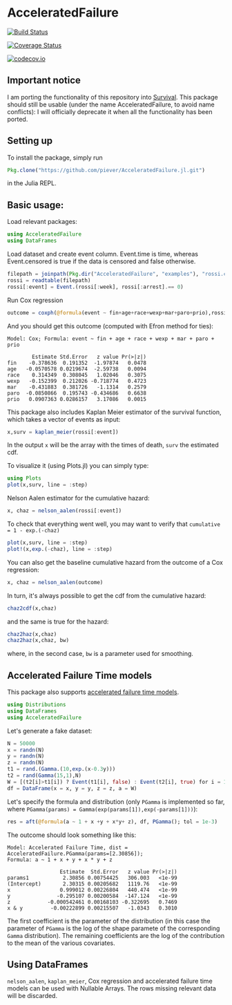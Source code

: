 # AcceleratedFailure

[![Build Status](https://travis-ci.org/piever/AcceleratedFailure.jl.svg?branch=master)](https://travis-ci.org/piever/Survival.jl)

[![Coverage Status](https://coveralls.io/repos/piever/Survival.jl/badge.svg?branch=master&service=github)](https://coveralls.io/github/piever/AcceleratedFailure.jl?branch=master)

[![codecov.io](http://codecov.io/github/piever/Survival.jl/coverage.svg?branch=master)](http://codecov.io/github/piever/AcceleratedFailure.jl?branch=master)

## Important notice

I am porting the functionality of this repository into [Survival](https://github.com/ararslan/Survival.jl). This package should still be usable (under the name AcceleratedFailure, to avoid name conflicts): I will officially deprecate it when all the functionality has been ported.

## Setting up
To install the package, simply run
```julia
Pkg.clone("https://github.com/piever/AcceleratedFailure.jl.git")
```
in the Julia REPL.

## Basic usage:
Load relevant packages:

```julia
using AcceleratedFailure
using DataFrames
```

Load dataset and create event column. Event.time is time, whereas Event.censored is true if the data is censored and false otherwise.

```julia
filepath = joinpath(Pkg.dir("AcceleratedFailure", "examples"), "rossi.csv")
rossi = readtable(filepath)
rossi[:event] = Event.(rossi[:week], rossi[:arrest].== 0)
```

Run Cox regression
```julia
outcome = coxph(@formula(event ~ fin+age+race+wexp+mar+paro+prio),rossi)
```
And you should get this outcome (computed with Efron method for ties):
```
Model: Cox; Formula: event ~ fin + age + race + wexp + mar + paro + prio

        Estimate Std.Error   z value Pr(>|z|)
fin    -0.378636  0.191352  -1.97874   0.0478
age   -0.0570578 0.0219674  -2.59738   0.0094
race    0.314349  0.308045   1.02046   0.3075
wexp   -0.152399  0.212026 -0.718774   0.4723
mar    -0.431883  0.381726   -1.1314   0.2579
paro  -0.0850866  0.195743 -0.434686   0.6638
prio   0.0907363 0.0286157   3.17086   0.0015
```

This package also includes Kaplan Meier estimator of the survival function, which takes a vector of events as input:

```julia
x,surv = kaplan_meier(rossi[:event])
```
In the output `x` will be the array with the times of death, `surv` the estimated cdf.

To visualize it (using Plots.jl) you can simply type:

```julia
using Plots
plot(x,surv, line = :step)
```

Nelson Aalen estimator for the cumulative hazard:

```julia
x, chaz = nelson_aalen(rossi[:event])
```

To check that everything went well, you may want to verify that `cumulative = 1 - exp.(-chaz)`

```julia
plot(x,surv, line = :step)
plot!(x,exp.(-chaz), line = :step)
```

You can also get the baseline cumulative hazard from the outcome of a Cox regression:

```julia
x, chaz = nelson_aalen(outcome)
```
In turn, it's always possible to get the cdf from the cumulative hazard:

```julia
chaz2cdf(x,chaz)
```

and the same is true for the hazard:

```julia
chaz2haz(x,chaz)
chaz2haz(x,chaz, bw)

```

where, in the second case, `bw` is a parameter used for smoothing.

## Accelerated Failure Time models

This package also supports [accelerated failure time models](https://en.wikipedia.org/wiki/Accelerated_failure_time_model).

```julia
using Distributions
using DataFrames
using AcceleratedFailure
```

Let's generate a fake dataset:

```julia
N = 50000
x = randn(N)
y = randn(N)
z = randn(N)
t1 = rand.(Gamma.(10,exp.(x-0.3y)))
t2 = rand(Gamma(15,1),N)
W = [(t2[i]>t1[i]) ? Event(t1[i], false) : Event(t2[i], true) for i = 1:N]
df = DataFrame(x = x, y = y, z = z, a = W)
```

Let's specify the formula and distribution (only `PGamma` is implemented so far, where `PGamma(params) = Gamma(exp(params[1]),exp(-params[1]))`):

```julia
res = aft(@formula(a ~ 1 + x +y + x*y+ z), df, PGamma(); tol = 1e-3)
```

The outcome should look something like this:

```
Model: Accelerated Failure Time, dist = AcceleratedFailure.PGamma(params=[2.30856]);
Formula: a ~ 1 + x + y + x * y + z

                 Estimate  Std.Error   z value Pr(>|z|)
params1           2.30856 0.00754425   306.003   <1e-99
(Intercept)       2.30315 0.00205682   1119.76   <1e-99
x                0.999012 0.00226804   440.474   <1e-99
y               -0.295107 0.00200584  -147.124   <1e-99
z            -0.000542461 0.00168103 -0.322695   0.7469
x & y         -0.00222899 0.00215507   -1.0343   0.3010
```

The first coefficient is the parameter of the distribution (in this case the parameter of `PGamma` is the log of the shape paramete of the corresponding `Gamma` distribution). The remaining coefficients are the log of the contribution to the mean of the various covariates.
## Using DataFrames
`nelson_aalen`, `kaplan_meier`, Cox regression and accelerated failure time models can be used with Nullable Arrays. The rows missing relevant data will be discarded.
